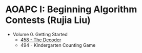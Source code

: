 # AOAPC I: Beginning Algorithm Contests (Rujia Liu)

* Volume 0. Getting Started
    - <a href="/Volume 4/458 - The Decoder.cpp">458 - The Decoder</a>
    - 494 - Kindergarten Counting Game
